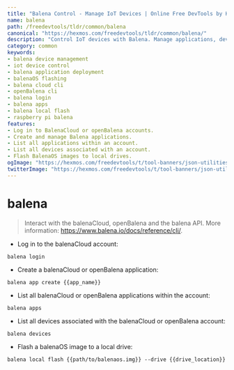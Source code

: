 ```yaml
---
title: "Balena Control - Manage IoT Devices | Online Free DevTools by Hexmos"
name: balena
path: /freedevtools/tldr/common/balena
canonical: "https://hexmos.com/freedevtools/tldr/common/balena/"
description: "Control IoT devices with Balena. Manage applications, devices, and flash OS images to connected drives. Free online tool, no registration required."
category: common
keywords:
- balena device management
- iot device control
- balena application deployment
- balenaOS flashing
- balena cloud cli
- openBalena cli
- balena login
- balena apps
- balena local flash
- raspberry pi balena
features:
- Log in to BalenaCloud or openBalena accounts.
- Create and manage Balena applications.
- List all applications within an account.
- List all devices associated with an account.
- Flash BalenaOS images to local drives.
ogImage: "https://hexmos.com/freedevtools/t/tool-banners/json-utilities-banner.png"
twitterImage: "https://hexmos.com/freedevtools/t/tool-banners/json-utilities-banner.png"
---
```


# balena

> Interact with the balenaCloud, openBalena and the balena API.
> More information: <https://www.balena.io/docs/reference/cli/>.

- Log in to the balenaCloud account:

`balena login`

- Create a balenaCloud or openBalena application:

`balena app create {{app_name}}`

- List all balenaCloud or openBalena applications within the account:

`balena apps`

- List all devices associated with the balenaCloud or openBalena account:

`balena devices`

- Flash a balenaOS image to a local drive:

`balena local flash {{path/to/balenaos.img}} --drive {{drive_location}}`
